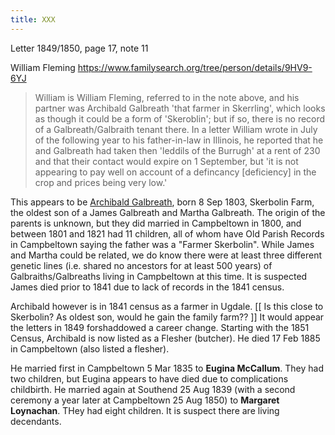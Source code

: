 ```yaml
---
title: XXX
---
```



Letter 1849/1850, page 17, note 11

William Fleming https://www.familysearch.org/tree/person/details/9HV9-6YJ

> William is William Fleming, referred to in the note above, and
> his partner was Archibald Galbreath 'that farmer in Skerrling', which looks
> as though it could be a form of 'Skeroblin'; but if so, there is no record of a 
> Galbreath/Galbraith tenant there. In a letter William wrote in July of the following
> year to his father-in-law in Illinois, he reported that he and Galbreath
> had taken then 'leddils of the Burrugh' at a rent of 230 and that their contact
> would expire on 1 September, but 'it is not appearing to pay well on account of
> a defincancy [deficiency] in the crop and prices being very low.'
>

This appears to be [Archibald Galbreath](/people/galbreath-archibald-1803.md), born 8 Sep 1803, Skerbolin Farm, the oldest son of a James Galbreath and Martha Galbreath.  The origin of the parents is unknown, but they did married in Campbeltown in 1800, and between 1801 and 1821 had 11 children, all of whom have Old Parish Records in Campbeltown saying the father was a "Farmer Skerbolin".   While James and Martha could be related, we do know there were at least three different genetic lines (i.e. shared no ancestors for at least 500 years) of Galbraiths/Galbreaths living in Campbeltown at this time.  It is suspected James died prior to 1841 due to lack of records in the 1841 census.

Archibald however is in 1841 census as a farmer in Ugdale. [[ Is this close to Skerbolin? As oldest son, would he gain the family farm?? ]]  It would appear the letters in 1849 forshaddowed a career change.  Starting with the 1851 Census, Archibald is now listed as a Flesher (butcher).  He died 17 Feb 1885 in Campbeltown (also listed a flesher). 

He married first in Campbeltown 5 Mar 1835 to **Eugina McCallum**.  They had two children, but Eugina appears to have died due to complications childbirth.  He married again at Southend 25 Aug 1839 (with a second ceremony a year later at Campbeltown 25 Aug 1850) to **Margaret Loynachan**.  THey had eight children.  It is suspect there are living decendants.








